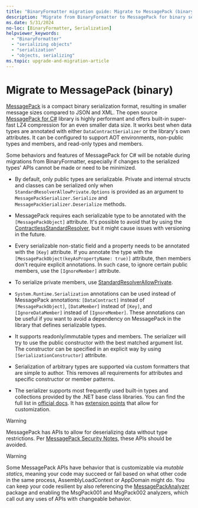 ```yaml
---
title: "BinaryFormatter migration guide: Migrate to MessagePack (binary)"
description: "Migrate from BinaryFormatter to MessagePack for binary serialization."
ms.date: 5/31/2024
no-loc: [BinaryFormatter, Serialization]
helpviewer_keywords:
  - "BinaryFormatter"
  - "serializing objects"
  - "serialization"
  - "objects, serializing"
ms.topic: upgrade-and-migration-article
---
```


# Migrate to MessagePack (binary)

[MessagePack](https://msgpack.org/) is a compact binary serialization format, resulting in smaller message sizes compared to JSON and XML. The open source [MessagePack for C#](https://github.com/MessagePack-CSharp/MessagePack-CSharp) library is highly performant and offers built-in super-fast LZ4 compression for an even smaller data size. It works best when data types are annotated with either `DataContractSerializer` or the library's own attributes. It can be configured to support AOT environments, non-public types and members, and read-only types and members.

Some behaviors and features of MessagePack for C# will be notable during migrations from BinaryFormatter, especially if changes to the serialized types' APIs cannot be made or need to be minimized.

- By default, only public types are serializable. Private and internal structs and classes can be serialized only when `StandardResolverAllowPrivate.Options` is provided as an argument to `MessagePackSerializer.Serialize` and `MessagePackSerializer.Deserialize` methods.

- MessagePack requires each serializable type to be annotated with the `[MessagePackObject]` attribute. It's possible to avoid that by using the [ContractlessStandardResolver](https://github.com/MessagePack-CSharp/MessagePack-CSharp?tab=readme-ov-file#object-serialization), but it might cause issues with versioning in the future.

- Every serializable non-static field and a property needs to be annotated with the `[Key]` attribute. If you annotate the type with the `[MessagePackObject(keyAsPropertyName: true)]` attribute, then members don't require explicit annotations. In such case, to ignore certain public members, use the `[IgnoreMember]` attribute.

- To serialize private members, use [StandardResolverAllowPrivate](https://github.com/MessagePack-CSharp/MessagePack-CSharp?tab=readme-ov-file#object-serialization).

- `System.Runtime.Serialization` annotations can be used instead of MessagePack annotations: `[DataContract]` instead of `[MessagePackObject]`, `[DataMember]` instead of `[Key]`, and `[IgnoreDataMember]` instead of `[IgnoreMember]`. These annotations can be useful if you want to avoid a dependency on MessagePack in the library that defines serializable types.

- It supports readonly/immutable types and members. The serializer will try to use the public constructor with the best matched argument list. The constructor can be specified in an explicit way by using `[SerializationConstructor]` attribute.

- Serialization of arbitrary types are supported via custom formatters that are simple to author. This removes all requirements for attributes and specific constructor or member patterns.

- The serializer supports most frequently used built-in types and collections provided by the .NET base class libraries. You can find the full list in [official docs](https://github.com/MessagePack-CSharp/MessagePack-CSharp?tab=readme-ov-file#built-in-supported-types). It has [extension points](https://github.com/MessagePack-CSharp/MessagePack-CSharp?tab=readme-ov-file#extensions) that allow for customization.

> [!WARNING]
> MessagePack has APIs to allow for deserializing data without type restrictions. Per [MessagePack Security Notes](https://github.com/MessagePack-CSharp/MessagePack-CSharp?tab=readme-ov-file#security), these APIs should be avoided.

> [!WARNING]
> Some MessagePack APIs have behavior that is customizable via *mutable statics*, meaning your code may succeed or fail based on what other code in the same process, AssemblyLoadContext or AppDomain might do.
> You can keep your code resilient by also referencing the [MessagePackAnalyzer](https://www.nuget.org/packages/messagepackanalyzer) package and enabling the MsgPack001 and MsgPack002 analyzers, which call out any uses of APIs with changeable behavior.
